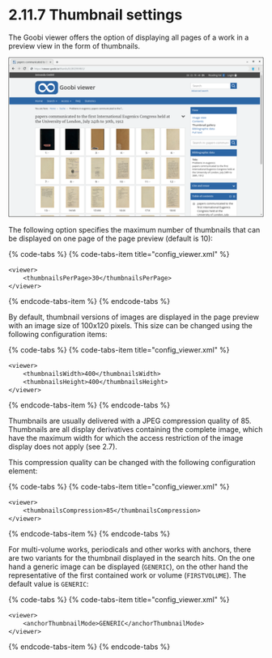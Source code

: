 # 2.11.7 Thumbnail settings

The Goobi viewer offers the option of displaying all pages of a work in a preview view in the form of thumbnails.

![Thumbnail preview](../../.gitbook/assets/2.11.7.png)

The following option specifies the maximum number of thumbnails that can be displayed on one page of the page preview \(default is 10\):

{% code-tabs %}
{% code-tabs-item title="config\_viewer.xml" %}
```markup
<viewer>
    <thumbnailsPerPage>30</thumbnailsPerPage>
</viewer>
```
{% endcode-tabs-item %}
{% endcode-tabs %}

By default, thumbnail versions of images are displayed in the page preview with an image size of 100x120 pixels. This size can be changed using the following configuration items:

{% code-tabs %}
{% code-tabs-item title="config\_viewer.xml" %}
```markup
<viewer>
    <thumbnailsWidth>400</thumbnailsWidth>
    <thumbnailsHeight>400</thumbnailsHeight>
</viewer>
```
{% endcode-tabs-item %}
{% endcode-tabs %}

Thumbnails are usually delivered with a JPEG compression quality of 85. Thumbnails are all display derivatives containing the complete image, which have the maximum width for which the access restriction of the image display does not apply \(see 2.7\). 

This compression quality can be changed with the following configuration element:

{% code-tabs %}
{% code-tabs-item title="config\_viewer.xml" %}
```markup
<viewer>
    <thumbnailsCompression>85</thumbnailsCompression>
</viewer>
```
{% endcode-tabs-item %}
{% endcode-tabs %}

For multi-volume works, periodicals and other works with anchors, there are two variants for the thumbnail displayed in the search hits. On the one hand a generic image can be displayed \(`GENERIC`\), on the other hand the representative of the first contained work or volume \(`FIRSTVOLUME`\). The default value is `GENERIC`:

{% code-tabs %}
{% code-tabs-item title="config\_viewer.xml" %}
```markup
<viewer>
    <anchorThumbnailMode>GENERIC</anchorThumbnailMode>
</viewer>
```
{% endcode-tabs-item %}
{% endcode-tabs %}

